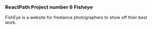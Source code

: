 ### ReactPath Project number 6 Fisheye

FishEye is a website for freelance photographers to show off their best work.

